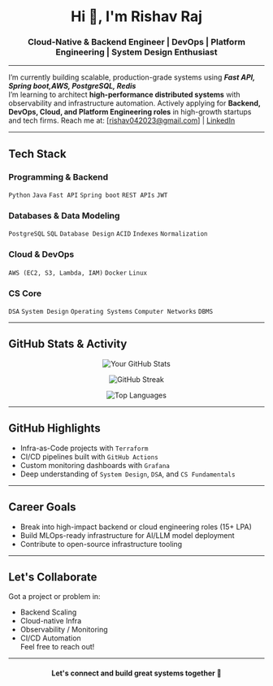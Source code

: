 <h1 align="center">Hi 👋, I'm Rishav Raj</h1>
<h3 align="center">Cloud-Native & Backend Engineer | DevOps | Platform Engineering | System Design Enthusiast</h3>

---

 I’m currently building scalable, production-grade systems using ***Fast API, Spring boot,AWS, PostgreSQL, Redis***  
 I’m learning to architect **high-performance distributed systems** with observability and infrastructure automation.
 Actively applying for **Backend, DevOps, Cloud, and Platform Engineering roles** in high-growth startups and tech firms.
 Reach me at: [rishav042023@gmail.com] | [LinkedIn](https://www.linkedin.com/in/rishav-raj-15b077249/)

---

##  Tech Stack

###  Programming & Backend
`Python` `Java` `Fast API` `Spring boot` `REST APIs`  `JWT`

###  Databases & Data Modeling
`PostgreSQL` `SQL` `Database Design` `ACID` `Indexes` `Normalization`

###  Cloud & DevOps
`AWS (EC2, S3, Lambda, IAM)` `Docker` `Linux`


###  CS Core
`DSA` `System Design` `Operating Systems` `Computer Networks` `DBMS`

---

##  GitHub Stats & Activity

<p align="center">
  <img src="https://github-readme-stats.vercel.app/api?username=Rishav-R03&show_icons=true&theme=tokyonight" alt="Your GitHub Stats" />
</p>

<p align="center">
  <img src="https://github-readme-streak-stats.herokuapp.com?user=Rishav-R03&theme=tokyonight&date_format=M%20j%5B%2C%20Y%5D" alt="GitHub Streak" />
</p>

<p align="center">
  <img src="https://github-readme-stats.vercel.app/api/top-langs/?username=Rishav-R03&layout=compact&theme=tokyonight" alt="Top Languages" />
</p>

---

##  GitHub Highlights

-  Infra-as-Code projects with `Terraform`
-  CI/CD pipelines built with `GitHub Actions`
-  Custom monitoring dashboards with `Grafana`
-  Deep understanding of `System Design`, `DSA`, and `CS Fundamentals`

---

##  Career Goals

-  Break into high-impact backend or cloud engineering roles (15+ LPA)
-  Build MLOps-ready infrastructure for AI/LLM model deployment
-  Contribute to open-source infrastructure tooling

---

##  Let's Collaborate

Got a project or problem in:
- Backend Scaling
- Cloud-native Infra
- Observability / Monitoring
- CI/CD Automation  
Feel free to reach out!

---

<h4 align="center">Let's connect and build great systems together 🚀</h4>
